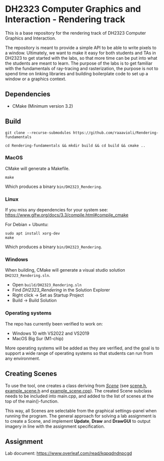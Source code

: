 # DH2323 Computer Graphics and Interaction - Rendering track
This is a base repository for the rendering track of DH2323 Computer Graphics and Interaction.

The repository is meant to provide a simple API to be able to write pixels to a window. Ultimately, we want to make it 
easy for both students and TAs in DH2323 to get started with the labs, so that more time can be put into what the 
students are meant to learn. The purpose of the labs is to get familiar with the fundamentals of ray-tracing and 
rasterization, the purpose is not to spend time on linking libraries and building boilerplate code to set up a 
window or a graphics context.

## Dependencies
- CMake (Minimum version 3.2)

## Build
```
git clone --recurse-submodules https://github.com/raaavioli/Rendering-fundamentals
```
```
cd Rendering-fundamentals && mkdir build && cd build && cmake ..
```
### MacOS
CMake will generate a Makefile.
```
make
```
Which produces a binary ```bin/DH2323_Rendering```.

### Linux
If you miss any dependencies for your system see:
https://www.glfw.org/docs/3.3/compile.html#compile_cmake

For Debian + Ubuntu:
```
sudo apt install xorg-dev
make
```
Which produces a binary ```bin/DH2323_Rendering```.

### Windows
When building, CMake will generate a visual studio solution ```DH2323_Rendering.sln```.

- Open ```build/DH2323_Rendering.sln```
- Find _DH2323\_Rendering_ in the Solution Explorer
- Right click -> Set as Startup Project
- Build -> Build Solution

### Operating systems
The repo has currently been verified to work on:
- Windows 10 with VS2022 and VS2019
- MacOS Big Sur (M1-chip)

More operating systems will be added as they are verified, and the goal is to support a wide range of operating systems so 
that students can run from any environment.

## Creating Scenes
To use the tool, one creates a class deriving from [_Scene_](https://github.com/raaavioli/Rendering-fundamentals/tree/main/labscenes) (see [scene.h](https://github.com/raaavioli/Rendering-fundamentals/tree/main/include/scene.h), [example_scene.h](https://github.com/raaavioli/Rendering-fundamentals/tree/main/labscenes/example_scene.h) and [example_scene.cpp](https://github.com/raaavioli/Rendering-fundamentals/tree/main/labscenes/example_scene.cpp)).
The created Scene subclass needs to be included into main.cpp, and added to the list of scenes at the top of the main()-function.

This way, all Scenes are selectable from the graphical settings-panel when running the program. The general approach 
for solving a lab assignment is to create a Scene, and implement **Update**, **Draw** and **DrawGUI** to output imagery 
in line with the assignment specification.

## Assignment
Lab document: https://www.overleaf.com/read/kqpqdndnpcgd
